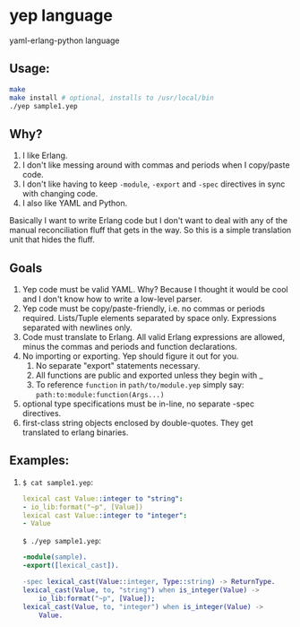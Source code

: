 yep language
===

yaml-erlang-python language

## Usage:

```sh
make
make install # optional, installs to /usr/local/bin
./yep sample1.yep
```

## Why?

1. I like Erlang.
1. I don't like messing around with commas and periods when I copy/paste code.
1. I don't like having to keep `-module`, `-export` and `-spec` directives in sync with changing code.
1. I also like YAML and Python.

Basically I want to write Erlang code but I don't want to deal with any of the manual reconciliation fluff that gets in the way.
So this is a simple translation unit that hides the fluff.

## Goals
1. Yep code must be valid YAML.  Why?  Because I thought it would be cool and I don't know how to write a low-level parser.
1. Yep code must be copy/paste-friendly, i.e. no commas or periods required.  Lists/Tuple elements separated by space only.  Expressions separated with newlines only.
1. Code must translate to Erlang.  All valid Erlang expressions are allowed, minus the commas and periods and function declarations.
1. No importing or exporting.  Yep should figure it out for you.
   1. No separate "export" statements necessary.
   2. All functions are public and exported unless they begin with _  
   3. To reference `function` in `path/to/module.yep` simply say: `path:to:module:function(Args...)`
1. optional type specifications must be in-line, no separate -spec directives.
1. first-class string objects enclosed by double-quotes.  They get translated to erlang binaries.

## Examples:
1. `$ cat sample1.yep`:

    ```yaml
    lexical cast Value::integer to "string":
    - io_lib:format("~p", [Value])
    lexical cast Value::integer to "integer":
    - Value
    ```
   
    `$ ./yep sample1.yep`:
   
    ```erlang
    -module(sample).
    -export([lexical_cast]).

    -spec lexical_cast(Value::integer, Type::string) -> ReturnType.
    lexical_cast(Value, to, "string") when is_integer(Value) ->
        io_lib:format("~p", [Value]);
    lexical_cast(Value, to, "integer") when is_integer(Value) ->
        Value.   
    ```
